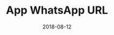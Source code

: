 ---
path: "/projeto/app-whatsapp-url"
category: ["Open-source"]
title: "App WhatsApp URL"
date: 2018-08-12
online: true
opensource: true
repo: "https://github.com/nandomoreirame/app-whatsapp-url"
image: "./whatsapp-url.png"
url: "https://whatsapp-url.netlify.com/"
description: "WhatsApp URL é um simples WebApp desenvolvido utilizando VueJS como tecnologia e com o propósito de estudo. O código é open-source e pode ser encontrado no Github."
tags: [ "vue", "vuejs", "vuex", "ecmascript6", "opensource", "netlify" ]
---